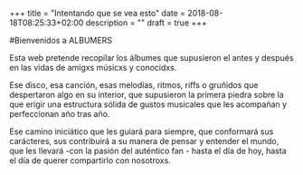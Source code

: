 +++
title = "Intentando que se vea esto"
date = 2018-08-18T08:25:33+02:00
description = ""
draft = true
+++

#Bienvenidos a ALBUMERS

Esta web pretende recopilar los álbumes que supusieron el antes y después en las vidas de amigxs músicxs y conocidxs. 

Ese disco, esa canción, esas melodías, ritmos, riffs o gruñidos que despertaron algo en su interior, que supusieron la primera piedra sobre la que erigir una estructura sólida de gustos musicales que les acompañan y perfeccionan año tras año. 

Ese camino iniciático que les guiará para siempre, que conformará sus carácteres, sus contribuirá a su manera de pensar y entender el mundo, que les llevará -con la pasión del auténtico fan - hasta el día de hoy, hasta el día de querer compartirlo con nosotroxs.